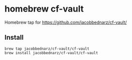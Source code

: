 # homebrew cf-vault

Homebrew tap for https://github.com/jacobbednarz/cf-vault/

## Install

```
brew tap jacobbednarz/cf-vault/cf-vault
brew install jacobbednarz/cf-vault/cf-vault
```
